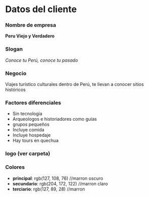 # Datos del cliente

### Nombre de empresa

**Peru Viejo y Verdadero**

### Slogan

_Conoce tu Perú, conoce tu pasado_

### Negocio

Viajes turístico culturales dentro de Perú, te llevan a conocer sitios históricos

### Factores diferenciales

* Sin tecnología
* Arqueologos e historiadores como guías
* grupos pequeños
* Incluye comida
* Incluye hospedaje
* Hay tours en quechua

### logo (ver carpeta)

### Colores

* **principal**: rgb(127, 108, 76) //marron oscuro
* **secundario**: rgb(204, 172, 122) //marron claro
* **terciario**: rgb(127, 89, 28) //marron
